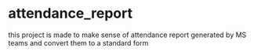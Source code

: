 # attendance_report

this project is made to make sense of attendance report generated by MS teams and convert them to a standard form
